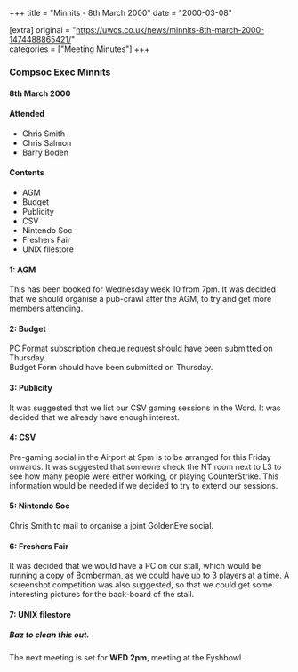 +++
title = "Minnits - 8th March 2000"
date = "2000-03-08"

[extra]
original = "https://uwcs.co.uk/news/minnits-8th-march-2000-1474488865421/"    
categories = ["Meeting Minutes"]
+++

### Compsoc Exec Minnits

#### 8th March 2000

#### Attended

  - Chris Smith
  - Chris Salmon
  - Barry Boden

#### Contents

  - AGM
  - Budget
  - Publicity
  - CSV
  - Nintendo Soc
  - Freshers Fair
  - UNIX filestore

#### 1: AGM

This has been booked for Wednesday week 10 from 7pm. It was decided that we should organise a pub-crawl after the AGM, to try and get more members attending.

#### 2: Budget

PC Format subscription cheque request should have been submitted on Thursday.  
Budget Form should have been submitted on Thursday.

#### 3: Publicity

It was suggested that we list our CSV gaming sessions in the Word. It was decided that we already have enough interest.

#### 4: CSV

Pre-gaming social in the Airport at 9pm is to be arranged for this Friday onwards. It was suggested that someone check the NT room next to L3 to see how many people were either working, or playing CounterStrike. This information would be needed if we decided to try to extend our sessions.

#### 5: Nintendo Soc

Chris Smith to mail to organise a joint GoldenEye social.

#### 6: Freshers Fair

It was decided that we would have a PC on our stall, which would be running a copy of Bomberman, as we could have up to 3 players at a time. A screenshot competition was also suggested, so that we could get some interesting pictures for the back-board of the stall.

#### 7: UNIX filestore

##### Baz to clean this out.

The next meeting is set for ****WED 2pm****, meeting at the Fyshbowl.
